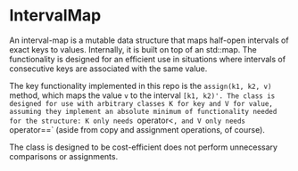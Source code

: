# IntervalMap

An interval-map is a mutable data structure that maps half-open intervals of exact keys to values. 
Internally, it is built on top of an std::map. The functionality is designed for an efficient use in situations where intervals of consecutive keys are associated with the same value. 

The key functionality implemented in this repo is the `assign(k1, k2, v)` method, which maps the value `v` to the interval `[k1, k2)'. The class is designed for use with arbitrary classes K for key and V for value, assuming they implement an absolute minimum of functionality needed for the structure: K only needs `operator<`, and V only needs `operator==` (aside from copy and assignment operations, of course).

The class is designed to be cost-efficient does not perform unnecessary comparisons or assignments.
